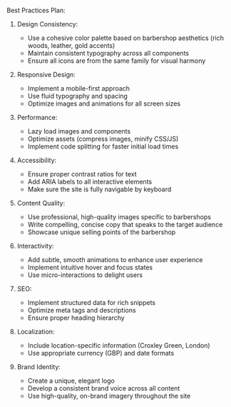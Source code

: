 Best Practices Plan:

1. Design Consistency:
   - Use a cohesive color palette based on barbershop aesthetics (rich woods, leather, gold accents)
   - Maintain consistent typography across all components
   - Ensure all icons are from the same family for visual harmony

2. Responsive Design:
   - Implement a mobile-first approach
   - Use fluid typography and spacing
   - Optimize images and animations for all screen sizes

3. Performance:
   - Lazy load images and components
   - Optimize assets (compress images, minify CSS/JS)
   - Implement code splitting for faster initial load times

4. Accessibility:
   - Ensure proper contrast ratios for text
   - Add ARIA labels to all interactive elements
   - Make sure the site is fully navigable by keyboard

5. Content Quality:
   - Use professional, high-quality images specific to barbershops
   - Write compelling, concise copy that speaks to the target audience
   - Showcase unique selling points of the barbershop

6. Interactivity:
   - Add subtle, smooth animations to enhance user experience
   - Implement intuitive hover and focus states
   - Use micro-interactions to delight users

7. SEO:
   - Implement structured data for rich snippets
   - Optimize meta tags and descriptions
   - Ensure proper heading hierarchy

8. Localization:
   - Include location-specific information (Croxley Green, London)
   - Use appropriate currency (GBP) and date formats

9. Brand Identity:
   - Create a unique, elegant logo
   - Develop a consistent brand voice across all content
   - Use high-quality, on-brand imagery throughout the site
